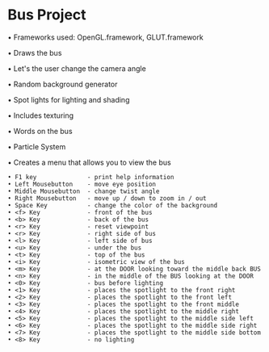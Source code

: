 # Bus Project

• Frameworks used: OpenGL.framework, GLUT.framework

• Draws the bus

• Let's the user change the camera angle

• Random background generator

• Spot lights for lighting and shading

• Includes texturing

• Words on the bus

• Particle System

• Creates a menu that allows you to view the bus

    • F1 key              - print help information
    • Left Mousebutton    - move eye position
    • Middle Mousebutton  - change twist angle
    • Right Mousebutton   - move up / down to zoom in / out
    • Space Key           - change the color of the background
    • <f> Key             - front of the bus
    • <b> Key             - back of the bus
    • <r> Key             - reset viewpoint
    • <r> Key             - right side of bus
    • <l> Key             - left side of bus
    • <u> Key             - under the bus
    • <t> Key             - top of the bus
    • <i> Key             - isometric view of the bus
    • <m> Key             - at the DOOR looking toward the middle back BUS
    • <n> Key             - in the middle of the BUS looking at the DOOR
    • <0> Key             - bus before lighting
    • <1> Key             - places the spotlight to the front right
    • <2> Key             - places the spotlight to the front left
    • <3> Key             - places the spotlight to the front middle
    • <4> Key             - places the spotlight to the middle right
    • <5> Key             - places the spotlight to the middle side left
    • <6> Key             - places the spotlight to the middle side right
    • <7> Key             - places the spotlight to the middle side bottom
    • <8> Key             - no lighting
    
